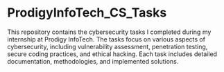 # ProdigyInfoTech_CS_Tasks
This repository contains the cybersecurity tasks I completed during my internship at Prodigy InfoTech. The tasks focus on various aspects of cybersecurity, including vulnerability assessment, penetration testing, secure coding practices, and ethical hacking. Each task includes detailed documentation, methodologies, and implemented solutions.
